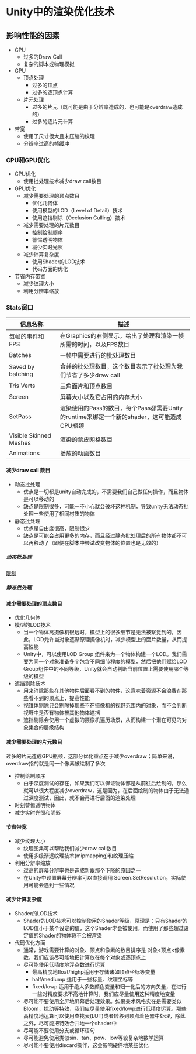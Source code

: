 # Unity中的渲染优化技术

## 影响性能的因素

- CPU
  - 过多的Draw Call
  - 复杂的脚本或物理模拟
- GPU
  - 顶点处理
    - 过多的顶点
    - 过多的逐顶点计算
  - 片元处理
    - 过多的片元（既可能是由于分辨率造成的，也可能是overdraw造成的）
    - 过多的逐片元计算
- 带宽
  - 使用了尺寸很大且未压缩的纹理
  - 分辨率过高的帧缓冲

### CPU和GPU优化

- CPU优化
  - 使用批处理技术减少draw call数目
- GPU优化
  - 减少需要处理的顶点数目
    - 优化几何体
    - 使用模型的LOD（Level of Detail）技术
    - 使用遮挡剔除（Occlusion Culling）技术
  - 减少需要处理的片元数目
    - 控制绘制顺序
    - 警惕透明物体
    - 减少实时光照
  - 减少计算复杂度
    - 使用Shader的LOD技术
    - 代码方面的优化
- 节省内存带宽
  - 减少纹理大小
  - 利用分辨率缩放

### Stats窗口

| 信息名称 | 描述 |
| ---- | --- |
| 每帧的事件和FPS | 在Graphics的右侧显示，给出了处理和渲染一帧所需的时间，以及FPS数目 |
| Batches | 一帧中需要进行的批处理数目 |
| Saved by batching | 合并的批处理数目，这个数目表示了批处理为我们节省了多少draw call |
| Tris Verts | 三角面片和顶点数目 |
| Screen | 屏幕大小以及它占用的内存大小 |
| SetPass | 渲染使用的Pass的数目，每个Pass都需要Unity的runtime来绑定一个新的shader，这可能造成CPU瓶颈 |
| Visible Skinned Meshes | 渲染的蒙皮网格数目 |
| Animations | 播放的动画数目 |

#### 减少draw call 数目

- 动态批处理
  - 优点是一切都是unity自动完成的，不需要我们自己做任何操作，而且物体是可以移动的
  - 缺点是限制很多，可能一不小心就会破坏这种机制，导致unity无法动态批处理一些使用了相同材质的物体
- 静态批处理
  - 优点是自由度很高，限制很少
  - 缺点是可能会占用更多的内存，而且经过静态批处理后的所有物体都不可以再移动了（即便在脚本中尝试改变物体的位置也是无效的）

##### 动态批处理

[限制](../Optimization/index.md#Bacthing的使用限制)

##### 静态批处理

#### 减少需要处理的顶点数目

- 优化几何体
- 模型的LOD技术
  - 当一个物体离摄像机很远时，模型上的很多细节是无法被察觉到的，因此，LOD允许当对象逐渐原理摄像机时，减少模型上的面片数量，从而提高性能
  - Unity中，可以使用LOD Group 组件来为一个物体构建一个LOD。我们需要为同一个对象准备多个包含不同细节程度的模型，然后把他们赋给LOD Group组件中的不同等级，Unity就会自动判断当前位置上需要使用哪个等级的模型
- 遮挡剔除技术
  - 用来消除那些在其他物件后面看不到的物件，这意味着资源不会浪费在那些看不到的顶点上，提高性能
  - 视锥体剔除只会剔除掉那些不在摄像机的视野范围内的对象，而不会判断视野中是否有物体被其他物体遮挡
  - 遮挡剔除会使用一个虚拟的摄像机遍历场景，从而构建一个潜在可见的对象集合的层级结构

#### 减少需要处理的片元数目

过多的片元造成GPU瓶颈，这部分优化重点在于减少overdraw；简单来说，overdraw指的就是同一个像素被绘制了多次

- 控制绘制顺序
  - 由于深度测试的存在，如果我们可以保证物体都是从前往后绘制的，那么就可以很大程度减少overdraw，这是因为，在后面绘制的物体由于无法通过深度测试，因此，就不会再进行后面的渲染处理
- 时刻警惕透明物体
- 减少实时光照和阴影

#### 节省带宽

- 减少纹理大小
  - 纹理图集可以帮助我们减少draw call数目
  - 使用多级渐远纹理技术(mipmapping)和纹理压缩
- 利用分辨率缩放
  - 过高的屏幕分辨率也是造成新跟那个下降的原因之一
  - 在Unity中设置屏幕分辨率可以直接调用 Screen.SetResulution，实际使用可能会遇到一些情况

#### 减少计算复杂度

- Shader的LOD技术
  - Shader的LOD技术可以控制使用的Shader等级，原理是：只有Shader的LOD值小于某个设定的值，这个Shader才会被使用，而使用了那些超过设定值的Shader的物体将不会被渲染
- 代码优化方面
  - 通常，游戏需要计算的对象、顶点和像素的数目排序是 对象<顶点<像素数，我们应该尽可能地把计算放在每个对象或逐顶点上
  - 尽可能使用低精度地浮点数进行运算
    - 最高精度地float/highp适用于存储诸如顶点坐标等变量
    - half/mediump 适用于一些标量、纹理坐标等
    - fixed/lowp 适用于绝大多数颜色变量和归一化后的方向矢量，在进行一些对精度要求不高地计算时，我们应尽量使用这种精度地变量
  - 尽可能不要使用全屏地屏幕后处理效果。如果美术风格实在是需要类似Bloom，扰动等特效，我们应尽量使用fixed/lowp进行低精度运算。那些高精度地运算可以使用查找表(LUT)或者转移到顶点着色器中处理，除此之外，尽可能把特效合并地一个shader中
  - 尽可能不要使用分支或循环语句
  - 尽可能避免使用类似sin、tan、pow、low等较复杂地数学运算
  - 尽可能不要使用discard操作，这会影响硬件地某些优化
